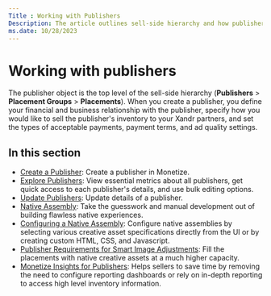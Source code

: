 ```yaml
---
Title : Working with Publishers
Description: The article outlines sell-side hierarchy and how publishers manage Placement Groups, Placements, specifying financial terms, selling methods, payments, and ad quality.
ms.date: 10/28/2023
---
```


# Working with publishers

The publisher object is the top level of the sell-side hierarchy (**Publishers** \> **Placement Groups** \> **Placements**). When you create a publisher, you define your financial and business relationship with the publisher, specify how you would like to sell the publisher's inventory to your Xandr partners, and set the types of acceptable payments, payment terms, and ad quality settings.

## In this section

- [Create a Publisher](create-a-publisher.md): Create a publisher in Monetize.
- [Explore Publishers](explore-publishers.md): View essential metrics about all publishers, get quick access to each
  publisher's details, and use bulk editing options.
- [Update Publishers](update-publishers.md): Update details of a publisher.
- [Native Assembly](native-assembly.md): Take the guesswork and manual development out of building flawless native experiences.
- [Configuring a Native Assembly](configuring-a-native-assembly.md): Configure native assemblies by selecting
  various creative asset specifications directly from the UI or by creating custom HTML, CSS, and Javascript.
- [Publisher Requirements for Smart Image Adjustments](publisher-requirements-for-smart-image-adjustments.md): Fill the placements with native creative assets at a much higher capacity.
- [Monetize Insights for Publishers](monetize-insights-for-publishers.md): Helps sellers to save time by removing
  the need to configure reporting dashboards or rely on in-depth reporting to access high level inventory information.
